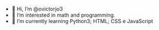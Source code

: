 - 👋 Hi, I’m @ovictorjo3
- 👀 I’m interested in math and programming.
- 🌱 I’m currently learning Python3; HTML; CSS e JavaScript

<!---
ovictorjo3/ovictorjo3 is a ✨ special ✨ repository because its `README.md` (this file) appears on your GitHub profile.
You can click the Preview link to take a look at your changes.
--->
